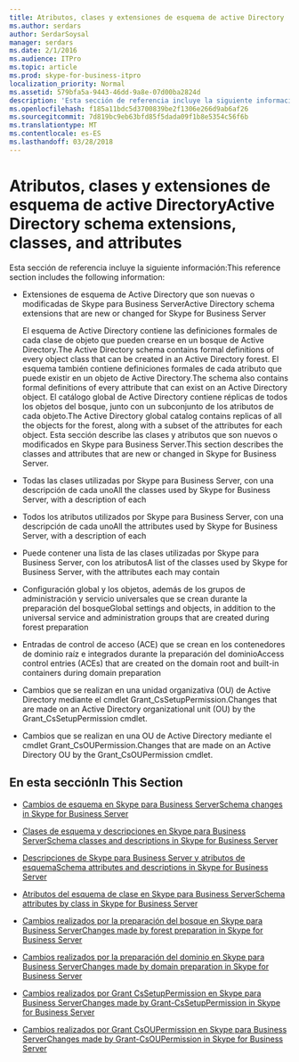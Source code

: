 ```yaml
---
title: Atributos, clases y extensiones de esquema de active Directory
ms.author: serdars
author: SerdarSoysal
manager: serdars
ms.date: 2/1/2016
ms.audience: ITPro
ms.topic: article
ms.prod: skype-for-business-itpro
localization_priority: Normal
ms.assetid: 579bfa5a-9443-46dd-9a8e-07d00ba2824d
description: 'Esta sección de referencia incluye la siguiente información:'
ms.openlocfilehash: f185a11bdc5d3700839be2f1306e266d9ab6af26
ms.sourcegitcommit: 7d819bc9eb63bfd85f5dada09f1b8e5354c56f6b
ms.translationtype: MT
ms.contentlocale: es-ES
ms.lasthandoff: 03/28/2018
---
```

# <a name="active-directory-schema-extensions-classes-and-attributes"></a><span data-ttu-id="43234-103">Atributos, clases y extensiones de esquema de active Directory</span><span class="sxs-lookup"><span data-stu-id="43234-103">Active Directory schema extensions, classes, and attributes</span></span>
 
<span data-ttu-id="43234-104">Esta sección de referencia incluye la siguiente información:</span><span class="sxs-lookup"><span data-stu-id="43234-104">This reference section includes the following information:</span></span> 
  
- <span data-ttu-id="43234-105">Extensiones de esquema de Active Directory que son nuevas o modificadas de Skype para Business Server</span><span class="sxs-lookup"><span data-stu-id="43234-105">Active Directory schema extensions that are new or changed for Skype for Business Server</span></span>
    
    <span data-ttu-id="43234-106">El esquema de Active Directory contiene las definiciones formales de cada clase de objeto que pueden crearse en un bosque de Active Directory.</span><span class="sxs-lookup"><span data-stu-id="43234-106">The Active Directory schema contains formal definitions of every object class that can be created in an Active Directory forest.</span></span> <span data-ttu-id="43234-107">El esquema también contiene definiciones formales de cada atributo que puede existir en un objeto de Active Directory.</span><span class="sxs-lookup"><span data-stu-id="43234-107">The schema also contains formal definitions of every attribute that can exist on an Active Directory object.</span></span> <span data-ttu-id="43234-108">El catálogo global de Active Directory contiene réplicas de todos los objetos del bosque, junto con un subconjunto de los atributos de cada objeto.</span><span class="sxs-lookup"><span data-stu-id="43234-108">The Active Directory global catalog contains replicas of all the objects for the forest, along with a subset of the attributes for each object.</span></span> <span data-ttu-id="43234-109">Esta sección describe las clases y atributos que son nuevos o modificados en Skype para Business Server.</span><span class="sxs-lookup"><span data-stu-id="43234-109">This section describes the classes and attributes that are new or changed in Skype for Business Server.</span></span>
    
- <span data-ttu-id="43234-110">Todas las clases utilizadas por Skype para Business Server, con una descripción de cada uno</span><span class="sxs-lookup"><span data-stu-id="43234-110">All the classes used by Skype for Business Server, with a description of each</span></span>
    
- <span data-ttu-id="43234-111">Todos los atributos utilizados por Skype para Business Server, con una descripción de cada uno</span><span class="sxs-lookup"><span data-stu-id="43234-111">All the attributes used by Skype for Business Server, with a description of each</span></span>
    
- <span data-ttu-id="43234-112">Puede contener una lista de las clases utilizadas por Skype para Business Server, con los atributos</span><span class="sxs-lookup"><span data-stu-id="43234-112">A list of the classes used by Skype for Business Server, with the attributes each may contain</span></span>
    
- <span data-ttu-id="43234-113">Configuración global y los objetos, además de los grupos de administración y servicio universales que se crean durante la preparación del bosque</span><span class="sxs-lookup"><span data-stu-id="43234-113">Global settings and objects, in addition to the universal service and administration groups that are created during forest preparation</span></span>
    
- <span data-ttu-id="43234-114">Entradas de control de acceso (ACE) que se crean en los contenedores de dominio raíz e integrados durante la preparación del dominio</span><span class="sxs-lookup"><span data-stu-id="43234-114">Access control entries (ACEs) that are created on the domain root and built-in containers during domain preparation</span></span>
    
- <span data-ttu-id="43234-115">Cambios que se realizan en una unidad organizativa (OU) de Active Directory mediante el cmdlet Grant_CsSetupPermission.</span><span class="sxs-lookup"><span data-stu-id="43234-115">Changes that are made on an Active Directory organizational unit (OU) by the Grant_CsSetupPermission cmdlet.</span></span>
    
- <span data-ttu-id="43234-116">Cambios que se realizan en una OU de Active Directory mediante el cmdlet Grant_CsOUPermission.</span><span class="sxs-lookup"><span data-stu-id="43234-116">Changes that are made on an Active Directory OU by the Grant_CsOUPermission cmdlet.</span></span>
    
## <a name="in-this-section"></a><span data-ttu-id="43234-117">En esta sección</span><span class="sxs-lookup"><span data-stu-id="43234-117">In This Section</span></span>

- [<span data-ttu-id="43234-118">Cambios de esquema en Skype para Business Server</span><span class="sxs-lookup"><span data-stu-id="43234-118">Schema changes in Skype for Business Server</span></span>](schema-changes.md)
    
- [<span data-ttu-id="43234-119">Clases de esquema y descripciones en Skype para Business Server</span><span class="sxs-lookup"><span data-stu-id="43234-119">Schema classes and descriptions in Skype for Business Server</span></span>](schema-classes-and-descriptions.md)
    
- [<span data-ttu-id="43234-120">Descripciones de Skype para Business Server y atributos de esquema</span><span class="sxs-lookup"><span data-stu-id="43234-120">Schema attributes and descriptions in Skype for Business Server</span></span>](schema-attributes-and-descriptions.md)
    
- [<span data-ttu-id="43234-121">Atributos del esquema de clase en Skype para Business Server</span><span class="sxs-lookup"><span data-stu-id="43234-121">Schema attributes by class in Skype for Business Server</span></span>](schema-attributes-by-class.md)
    
- [<span data-ttu-id="43234-122">Cambios realizados por la preparación del bosque en Skype para Business Server</span><span class="sxs-lookup"><span data-stu-id="43234-122">Changes made by forest preparation in Skype for Business Server</span></span>](changes-made-by-forest-preparation.md)
    
- [<span data-ttu-id="43234-123">Cambios realizados por la preparación del dominio en Skype para Business Server</span><span class="sxs-lookup"><span data-stu-id="43234-123">Changes made by domain preparation in Skype for Business Server</span></span>](changes-made-by-domain-preparation.md)
    
- [<span data-ttu-id="43234-124">Cambios realizados por Grant CsSetupPermission en Skype para Business Server</span><span class="sxs-lookup"><span data-stu-id="43234-124">Changes made by Grant-CsSetupPermission in Skype for Business Server</span></span>](changes-made-by-grant-cssetuppermission.md)
    
- [<span data-ttu-id="43234-125">Cambios realizados por Grant CsOUPermission en Skype para Business Server</span><span class="sxs-lookup"><span data-stu-id="43234-125">Changes made by Grant-CsOUPermission in Skype for Business Server</span></span>](changes-made-by-grant-csoupermission.md)
    

